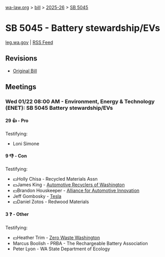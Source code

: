 [wa-law.org](/) > [bill](/bill/) > [2025-26](/bill/2025-26/) > [SB 5045](/bill/2025-26/sb/5045/)

# SB 5045 - Battery stewardship/EVs
[leg.wa.gov](https://app.leg.wa.gov/billsummary?BillNumber=5045&Year=2025&Initiative=false) | [RSS Feed](./rss.xml)

## Revisions
* [Original Bill](1/)

## Meetings
### Wed 01/22 08:00 AM - Environment, Energy & Technology (ENET): SB 5045 Battery stewardship/EVs
#### 29 👍 - Pro
Testifying:
* Loni Simone

#### 9 👎 - Con
Testifying:
* 💵Holly Chisa - Recycled Materials Assn
* 💵James King - [Automotive Recyclers of Washington](/org/automotive_recyclers_of_washington/)
* 💵Brandon Houskeeper - [Alliance for Automotive Innovation](/org/alliance_for_automotive_innovation/)
* Jeff Gombosky - [Tesla](/org/tesla/)
* 💵Daniel Zotos - Redwood Materials

#### 3 ❓ - Other
Testifying:
* 💵Heather Trim - [Zero Waste Washington](/org/zero_waste_washington/)
* Marcus Boolish - PRBA - The Rechargeable Battery Association
* Peter Lyon - WA State Department of Ecology
